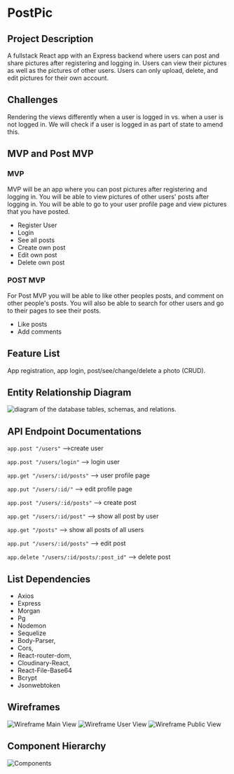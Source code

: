 # **PostPic**

## Project Description
A fullstack React app with an Express backend where users can post and share pictures after registering and logging in. Users can view their pictures as well as the pictures of other users. Users can only upload, delete, and edit pictures for their own account.  

## Challenges

Rendering the views differently when a user is logged in vs. when a user is not logged in. We will check if a user is logged in as part of state to amend this.

## MVP and Post MVP
### MVP
MVP will be an app where you can post pictures after registering and logging in. You will be able to view pictures of other users' posts after logging in. You will be able to go to your user profile page and view pictures that you have posted.

- Register User
- Login
- See all posts
- Create own post
- Edit own post
- Delete own post

### POST MVP
For Post MVP you will be able to like other peoples posts, and comment on other people's posts. You will also be able to search for other users and go to their pages to see their posts.

- Like posts
- Add comments

## Feature List
App registration, app login, post/see/change/delete a photo (CRUD).

## Entity Relationship Diagram
![diagram of the database tables, schemas, and relations.](https://trello-attachments.s3.amazonaws.com/5c8be5981231c1271f26bc10/5c8be7275751825d0fd18313/eb845c46a49ac4fbbc2f5de7ef849866/DatabaseERD.jpg)

## API Endpoint Documentations
`app.post "/users"`  -->create user

`app.post "/users/login"` --> login user

`app.get "/users/:id/posts"` --> user profile page

`app.put "/users/:id/"` --> edit profile page

`app.post "/users/:id/posts"` --> create post

`app.get "/users/:id/post"` --> show all post by user

`app.get "/posts"` --> show all posts of all users

`app.put "/users/:id/posts"` --> edit post

`app.delete "/users/:id/posts/:post_id"` --> delete post

## List Dependencies
- Axios
- Express
- Morgan
- Pg
- Nodemon
- Sequelize
- Body-Parser,
- Cors,
- React-router-dom,
- Cloudinary-React,
- React-File-Base64
- Bcrypt
- Jsonwebtoken

## Wireframes
![Wireframe Main View](https://trello-attachments.s3.amazonaws.com/5c8be5981231c1271f26bc10/5c8be7487788656e2020932e/5c88de08d90376e20eebd526d9abac48/IMG_20190316_150426.jpg)
![Wireframe User View](https://trello-attachments.s3.amazonaws.com/5c8be5981231c1271f26bc10/5c8be7487788656e2020932e/4baeee51e1ab99b32baf87718ad1377f/IMG_20190316_151002.jpg)
![Wireframe Public View](https://trello-attachments.s3.amazonaws.com/5c8be5981231c1271f26bc10/5c8be7487788656e2020932e/0a79c57c7b7d85be37c520380037149c/IMG_20190316_151428.jpg)

## Component Hierarchy

![Components](https://trello-attachments.s3.amazonaws.com/5c8be5981231c1271f26bc10/5c8eb50a8768ee6416e5cecc/5d3379f9724c2c065a503aa52c1b45f7/IMG_20190316_144600.jpg)
